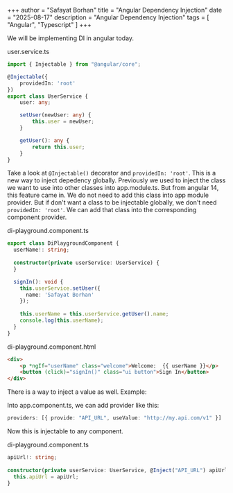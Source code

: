 +++
author = "Safayat Borhan"
title = "Angular Dependency Injection"
date = "2025-08-17"
description = "Angular Dependency Injection"
tags = [
    "Angular",
    "Typescript"
]
+++

We will be implementing DI in angular today. 

user.service.ts
```typescript
import { Injectable } from "@angular/core";

@Injectable({
    providedIn: 'root'
})
export class UserService {
    user: any;

    setUser(newUser: any) {
        this.user = newUser;
    }

    getUser(): any {
        return this.user;
    }
}
```

Take a look at `@Injectable()` decorator and `providedIn: 'root'`. This is a new way to inject depedency globally. Previously we used to inject the class we want to use into other classes into app.module.ts. But from angular 14, this feature came in. We do not need to add this class into app module provider. But if don't want a class to be injectable globally, we don't need `providedIn: 'root'`. We can add that class into the corresponding component provider.

di-playground.component.ts
```typescript
export class DiPlaygroundComponent {
  userName!: string;
  
  constructor(private userService: UserService) {
  }

  signIn(): void {
    this.userService.setUser({
      name: 'Safayat Borhan'
    });
    
    this.userName = this.userService.getUser().name;
    console.log(this.userName);
  }
}
```

di-playground.component.html
```html
<div>
    <p *ngIf="userName" class="welcome">Welcome:  {{ userName }}</p>
    <button (click)="signIn()" class="ui button">Sign In</button>
</div>
```

There is a way to inject a value as well. Example:

Into app.component.ts, we can add provider like this:
```typescript
providers: [{ provide: "API_URL", useValue: "http://my.api.com/v1" }]
```
Now this is injectable to any component. 

di-playground.component.ts
```typescript
apiUrl!: string;
  
constructor(private userService: UserService, @Inject("API_URL") apiUrl: string) {
  this.apiUrl = apiUrl;
}
```